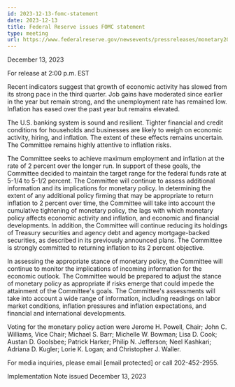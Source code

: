 ```yaml
---
id: 2023-12-13-fomc-statement
date: 2023-12-13
title: Federal Reserve issues FOMC statement
type: meeting
url: https://www.federalreserve.gov/newsevents/pressreleases/monetary20231213a.htm
---
```


December 13, 2023

For release at 2:00 p.m. EST

Recent indicators suggest that growth of economic activity has slowed from its strong pace in the third quarter. Job gains have moderated since earlier in the year but remain strong, and the unemployment rate has remained low. Inflation has eased over the past year but remains elevated.

The U.S. banking system is sound and resilient. Tighter financial and credit conditions for households and businesses are likely to weigh on economic activity, hiring, and inflation. The extent of these effects remains uncertain. The Committee remains highly attentive to inflation risks.

The Committee seeks to achieve maximum employment and inflation at the rate of 2 percent over the longer run. In support of these goals, the Committee decided to maintain the target range for the federal funds rate at 5-1/4 to 5-1/2 percent. The Committee will continue to assess additional information and its implications for monetary policy. In determining the extent of any additional policy firming that may be appropriate to return inflation to 2 percent over time, the Committee will take into account the cumulative tightening of monetary policy, the lags with which monetary policy affects economic activity and inflation, and economic and financial developments. In addition, the Committee will continue reducing its holdings of Treasury securities and agency debt and agency mortgage-backed securities, as described in its previously announced plans. The Committee is strongly committed to returning inflation to its 2 percent objective.

In assessing the appropriate stance of monetary policy, the Committee will continue to monitor the implications of incoming information for the economic outlook. The Committee would be prepared to adjust the stance of monetary policy as appropriate if risks emerge that could impede the attainment of the Committee's goals. The Committee's assessments will take into account a wide range of information, including readings on labor market conditions, inflation pressures and inflation expectations, and financial and international developments.

Voting for the monetary policy action were Jerome H. Powell, Chair; John C. Williams, Vice Chair; Michael S. Barr; Michelle W. Bowman; Lisa D. Cook; Austan D. Goolsbee; Patrick Harker; Philip N. Jefferson; Neel Kashkari; Adriana D. Kugler; Lorie K. Logan; and Christopher J. Waller.

For media inquiries, please email [email protected] or call 202-452-2955.

Implementation Note issued December 13, 2023